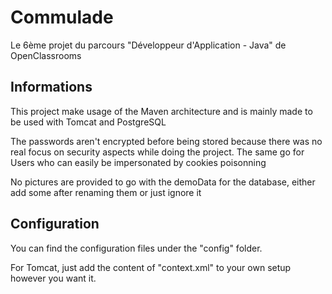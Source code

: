# Commulade
Le 6ème projet du parcours "Développeur d'Application - Java" de OpenClassrooms


## Informations
This project make usage of the Maven architecture and is mainly made to be used with Tomcat and PostgreSQL

The passwords aren't encrypted before being stored because there was no real focus on security aspects while doing the project.
The same go for Users who can easily be impersonated by cookies poisonning

No pictures are provided to go with the demoData for the database, either add some after renaming them or just ignore it


## Configuration
You can find the configuration files under the "config" folder.

For Tomcat, just add the content of "context.xml" to your own setup however you want it.
